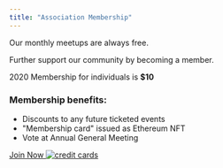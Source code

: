 ```yaml
---
title: "Association Membership"
---
```


Our monthly meetups are always free.

Further support our community by becoming a member.

2020 Membership for individuals is **$10**


### Membership benefits:

* Discounts to any future ticketed events
* "Membership card" issued as Ethereum NFT
* Vote at Annual General Meeting

[Join Now ![credit cards](/images/creditcards.png) ](https://link.waveapps.com/w5axug-u36672)
